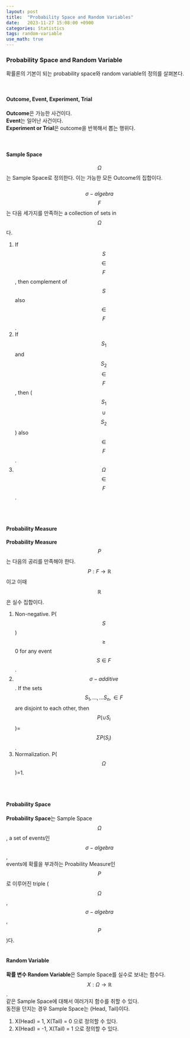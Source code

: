 ```yaml
---
layout: post
title:  "Probability Space and Random Variables"
date:   2023-11-27 15:08:00 +0900
categories: Statistics
tags: random-variable
use_math: true
---
```

### Probability Space and Random Variable  

확률론의 기본이 되는 probability space와 random variable의 정의를 살펴본다.  

<br>

#### Outcome, Event, Experiment, Trial  

<b>Outcome</b>은 가능한 사건이다.<br>
<b>Event</b>는 일어난 사건이다.<br>
<b>Experiment or Trial</b>은 outcome을 반복해서 뽑는 행위다.<br>  
<br>


#### Sample Space  
$$\Omega$$는 Sample Space로 정의한다. 이는 가능한 모든 Outcome의 집합이다. <br>  
$$\sigma-algebra$$ $$F$$는 다음 세가지를 만족하는 a collection of sets in $$\Omega$$다.<br>  
1. If $$S$$ $$\in$$ $$F$$, then complement of $$S$$ also $$\in$$ $$F$$. 
2. If $$S_1$$ and $$S_2$$ $$\in$$ $$F$$, then ($$S_1$$ $$\cup$$ $$S_2$$) also $$\in$$ $$F$$. 
3. $$\Omega$$ $$\in$$ $$F$$.  
<br>
<br>



#### Probability Measure  
<b>Probability Measure</b> $$P$$는 다음의 공리를 만족해야 한다.  
$$P: F \rightarrow \mathbb{R}$$이고 이때 $$\mathbb{R}$$은 실수 집합이다.  
1. Non-negative. P($$S$$) $$\geq$$ 0 for any event $$S \in F$$. 
2. $$\sigma-additive$$. If the sets $$S_1, ...,... S_n, \in F$$ are disjoint to each other, then $$P(\cup S_i$$)=$$\Sigma P(S_i)$$.
3. Normalization. P($$\Omega$$)=1.  
<br>
<br>



#### Probability Space  
<b>Probability Space</b>는 Sample Space $$\Omega$$, a set of events인 $$\sigma-algebra$$, <br>
events에 확률을 부과하는 Proability Measure인 $$P$$로 이루어진 triple ($$\Omega$$, $$\sigma-algebra$$, $$P$$)다.  
&nbsp;
<br>



#### Random Variable  
<b>확률 변수 Random Variable</b>은 Sample Space를 실수로 보내는 함수다. <br>
$$X: \Omega \rightarrow \mathbb{R}$$. <br>
같은 Sample Space에 대해서 여러가지 함수를 취할 수 있다.<br>
동전을 던지는 경우 Sample Space는 {Head, Tail}이다. <br>
1. X(Head) = 1, X(Tail) = 0 으로 정의할 수 있다.
2. X(Head) = -1, X(Tail) = 1 으로 정의할 수 있다.  
<br>
<br>
